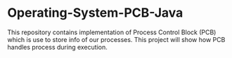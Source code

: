 # Operating-System-PCB-Java
This repository contains implementation of Process Control Block (PCB) which is use to store info of our processes. This project will show how  PCB handles process during execution.
